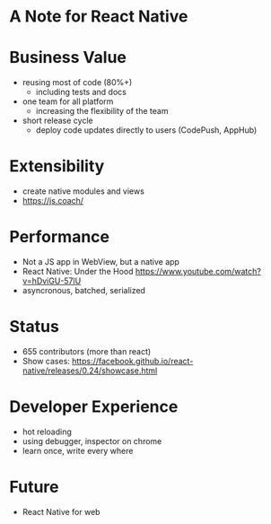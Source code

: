 # A Note for React Native

# Business Value
  - reusing most of code (80%+)
    - including tests and docs
  - one team for all platform
    - increasing the flexibility of the team
  - short release cycle
    - deploy code updates directly to users (CodePush, AppHub)
  
# Extensibility
  - create native modules and views
  - https://js.coach/

# Performance
  - Not a JS app in WebView, but a native app
  - React Native: Under the Hood https://www.youtube.com/watch?v=hDviGU-57lU
  - asyncronous, batched, serialized

# Status
  - 655 contributors (more than react)
  - Show cases: https://facebook.github.io/react-native/releases/0.24/showcase.html

# Developer Experience
  - hot reloading
  - using debugger, inspector on chrome
  - learn once, write every where

# Future 
  - React Native for web